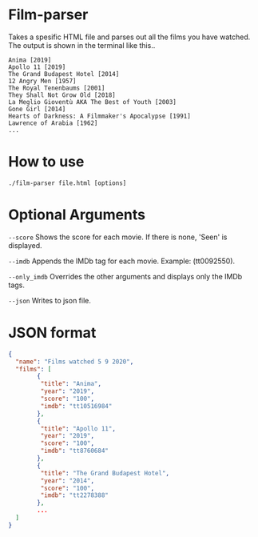 # Film-parser

Takes a spesific HTML file and parses out all the films you have watched. 
The output is shown in the terminal like this..

```
Anima [2019]
Apollo 11 [2019]
The Grand Budapest Hotel [2014]
12 Angry Men [1957]
The Royal Tenenbaums [2001]
They Shall Not Grow Old [2018]
La Meglio Gioventù AKA The Best of Youth [2003]
Gone Girl [2014]
Hearts of Darkness: A Filmmaker's Apocalypse [1991]
Lawrence of Arabia [1962]
...
```

# How to use
`./film-parser file.html [options]`

# Optional Arguments
`--score` Shows the score for each movie. If there is none, 'Seen' is displayed.

`--imdb` Appends the IMDb tag for each movie. Example: (tt0092550).

`--only_imdb` Overrides the other arguments and displays only the IMDb tags.

`--json` Writes to json file.

# JSON format

``` json
{
  "name": "Films watched 5 9 2020",
  "films": [
        {
         "title": "Anima",
         "year": "2019",
         "score": "100",
         "imdb": "tt10516984"
        },
        {
         "title": "Apollo 11",
         "year": "2019",
         "score": "100",
         "imdb": "tt8760684"
        },
        {
         "title": "The Grand Budapest Hotel",
         "year": "2014",
         "score": "100",
         "imdb": "tt2278388"
        },
        ...
  ]
}
```
